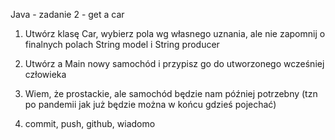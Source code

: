 Java - zadanie 2 - get a car

1. Utwórz klasę Car, wybierz pola wg własnego uznania, ale nie zapomnij o finalnych polach String model i String producer

2. Utwórz a Main nowy samochód i przypisz go do utworzonego wcześniej człowieka

3. Wiem, że prostackie, ale samochód będzie nam później potrzebny (tzn po pandemii jak już będzie można w końcu gdzieś pojechać)

4. commit, push, github, wiadomo